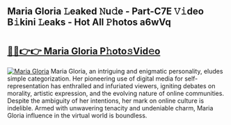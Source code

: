 ## Maria Gloria 𝙻eaked 𝙽u𝚍e - Part-C7E 𝚅𝚒deo B𝚒kini 𝙻eaks - Hot All 𝙿hotos a6wVq

# <h2><a href="http://ld74r7c.urlbe.top/?page=Maria+Gloria">🔗🔗👉👉 Maria Gloria P𝚑oto𝚜Vid𝚎o</a></h2>

[![Maria Gloria](https://i.imgur.com/eBuTRDB.gif)](http://ld74r7c.urlbe.top/?page=Maria+Gloria)
Maria Gloria, an intriguing and enigmatic personality, eludes simple categorization. Her pioneering use of digital media for self-representation has enthralled and infuriated viewers, igniting debates on morality, artistic expression, and the evolving nature of online communities. Despite the ambiguity of her intentions, her mark on online culture is indelible. Armed with unwavering tenacity and undeniable charm, Maria Gloria influence in the virtual world is boundless.
